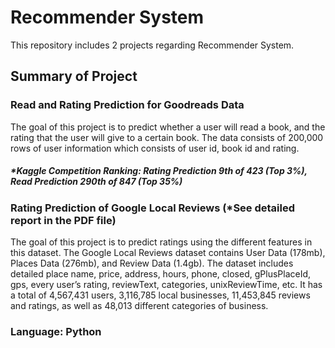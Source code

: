 # Recommender System
This repository includes 2 projects regarding Recommender System.

## Summary of Project

### Read and Rating Prediction for Goodreads Data
The goal of this project is to predict whether a user will read a book, and the rating that the user will give to a certain book. The data consists of 200,000 rows of user information which consists of user id, book id and rating. 
##### *Kaggle Competition Ranking: Rating Prediction 9th of 423 (Top 3%), Read Prediction 290th of 847 (Top 35%) 

### Rating Prediction of Google Local Reviews (*See detailed report in the PDF file)
The goal of this project is to predict ratings using the different features in this dataset. The Google Local Reviews dataset contains User Data (178mb), Places Data (276mb), and Review Data (1.4gb). The dataset includes detailed place name, price, address, hours, phone, closed, gPlusPlaceId, gps, every user’s rating, reviewText, categories, unixReviewTime, etc. It has a total of 4,567,431 users, 3,116,785 local businesses, 11,453,845 reviews and ratings, as well as 48,013 different categories of business. 

### Language: Python

